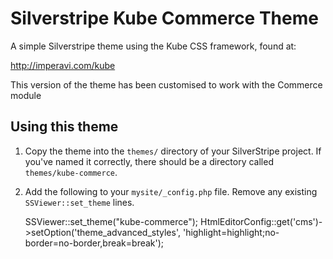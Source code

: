 Silverstripe Kube Commerce Theme
================================

A simple Silverstripe theme using the Kube CSS framework, found at:

http://imperavi.com/kube

This version of the theme has been customised to work with the Commerce
module

## Using this theme

1. Copy the theme into the `themes/` directory of your SilverStripe
project. If you've named it correctly, there should be a directory
called `themes/kube-commerce`.
 
2. Add the following to your `mysite/_config.php` file. Remove any
existing `SSViewer::set_theme` lines.

    SSViewer::set_theme("kube-commerce");
    HtmlEditorConfig::get('cms')->setOption('theme_advanced_styles', 'highlight=highlight;no-border=no-border,break=break');
